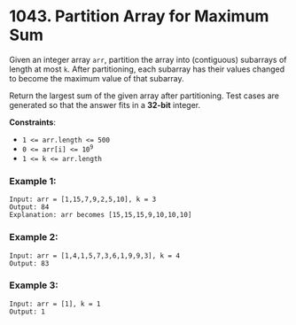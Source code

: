 # 1043. Partition Array for Maximum Sum

Given an integer array `arr`, partition the array into (contiguous) subarrays of length at most `k`. After partitioning, each subarray has their values changed to become the maximum value of that subarray.

Return the largest sum of the given array after partitioning. Test cases are generated so that the answer fits in a **32-bit** integer.

**Constraints**:
- `1 <= arr.length <= 500`
- <code>0 <= arr[i] <= 10<sup>9</sup></code>
- `1 <= k <= arr.length`

### Example 1:
```
Input: arr = [1,15,7,9,2,5,10], k = 3
Output: 84
Explanation: arr becomes [15,15,15,9,10,10,10]
```

### Example 2:
```
Input: arr = [1,4,1,5,7,3,6,1,9,9,3], k = 4
Output: 83
```

### Example 3:
```
Input: arr = [1], k = 1
Output: 1
```
